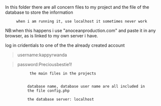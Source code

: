 In this folder there are all concern files to my project
and the file of the database to store the information

         when i am running it, use localhost it sometimes never work


NB:when this happens  i use "anoceanproduction.com" and paste it in any browser, as is linked
to my own server i have.



log in cridentials to  one of the the already created account

 >  username:kappyrwanda

 > password:Preciousbestie1!

               the main files in the projects


              database name, database user name are all included in
              the file config.php

              the database server: localhost